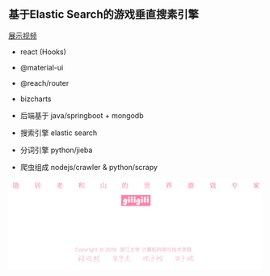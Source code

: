 ## 基于Elastic Search的游戏垂直搜素引擎
[展示视频](https://www.bilibili.com/video/av59783743)

* react (Hooks)
* @material-ui
* @reach/router
* bizcharts

* 后端基于 java/springboot + mongodb
* 搜索引擎 elastic search
* 分词引擎 python/jieba
* 爬虫组成 nodejs/crawler & python/scrapy

![](src/assets/readme.png)
